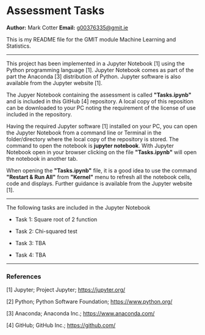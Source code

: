# Assessment Tasks

**Author:** Mark Cotter
**Email:**  g00376335@gmit.ie

This is my README file for the GMIT module Machine Learning and Statistics.

***

This project has been implemented in a Jupyter Notebook [1] using the Python programming language [1]. Jupyter Notebook comes as part of the part the Anaconda [3] distribution of Python. Jupyter software is also available from the Jupyter website [1].

The Jupyer Notebook containing the assessment is called **"Tasks.ipynb"** and is included in this GitHub [4] repository. A local copy of this reposition can be downloaded to your PC noting the requirement of the license of use included in the repository.

Having the required Jupyter software [1] installed on your PC, you can open the Jupyter Notebook from a command line or Terminal in the folder/directory where the local copy of the repository is stored. The command to open the notebook is **jupyter notebook**. With Jupyter Notebook open in your browser clicking on the file **"Tasks.ipynb"** will open the notebook in another tab.

When opening the **"Tasks.ipynb"** file, it is a good idea to use the command **"Restart & Run All"** from **"Kernel"** menu to refresh all the notebook cells, code and displays. Further guidance is available from the Jupyter website [1].

***

The following tasks are included in the Jupyter Notebook

* Task 1: Square root of 2 function

* Task 2: Chi-squared test

* Task 3: TBA

* Task 4: TBA

***

### References

[1] Jupyter; Project Jupyter; https://jupyter.org/

[2] Python;  Python Software Foundation; https://www.python.org/

[3] Anaconda; Anaconda Inc.; https://www.anaconda.com/

[4] GitHub; GitHub Inc.; https://github.com/